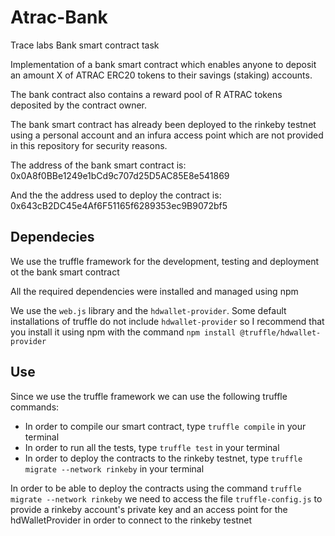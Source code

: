 # Atrac-Bank

Trace labs Bank smart contract task

Implementation of a bank smart contract which enables anyone to deposit an amount X of ATRAC ERC20 tokens to their savings (staking) accounts.

The bank contract also contains a reward pool of R ATRAC tokens deposited by the contract owner.

The bank smart contract has already been deployed to the rinkeby testnet using a personal account and an infura access point which are not provided in this repository for security reasons.

The address of the bank smart contract is: 0x0A8f0BBe1249e1bCd9c707d25D5AC85E8e541869 

And the the address used to deploy the contract is: 0x643cB2DC45e4Af6F51165f6289353ec9B9072bf5

## Dependecies

We use the truffle framework for the development, testing and deployment ot the bank smart contract

All the required dependencies were installed and managed using npm 

We use the `web.js` library and the `hdwallet-provider`. Some default installations of truffle do not include `hdwallet-provider` so I recommend that you install it
using npm with the command `npm install @truffle/hdwallet-provider`


## Use
Since we use the truffle framework we can use the following truffle commands:
- In order to compile our smart contract, type `truffle compile` in your terminal
- In order to run all the tests, type `truffle test` in your terminal
- In order to deploy the contracts to the rinkeby testnet, type `truffle migrate --network rinkeby` in your terminal

In order to be able to deploy the contracts using the command `truffle migrate --network rinkeby` we need to access the file
`truffle-config.js`  to provide a rinkeby account's private key and an access point for the hdWalletProvider in order to connect to the 
rinkeby testnet




